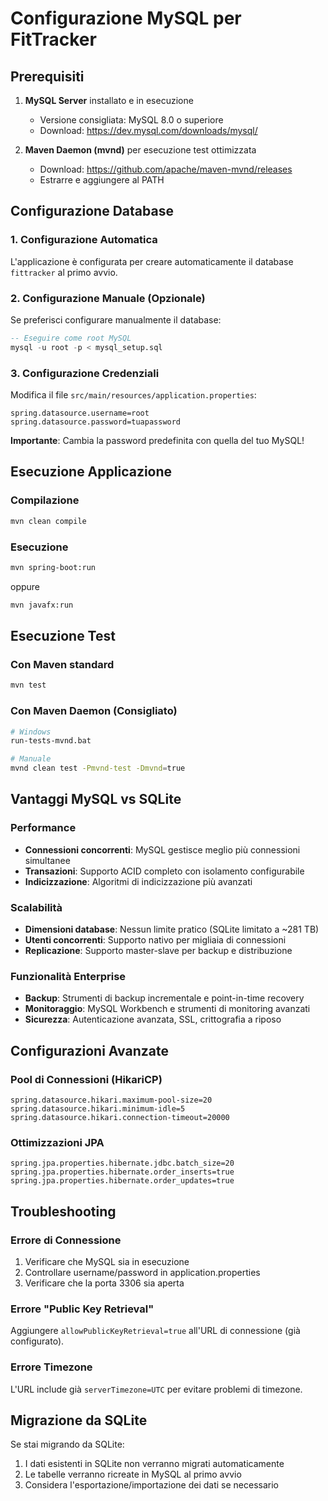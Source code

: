 # Configurazione MySQL per FitTracker

## Prerequisiti

1. **MySQL Server** installato e in esecuzione
   - Versione consigliata: MySQL 8.0 o superiore
   - Download: https://dev.mysql.com/downloads/mysql/

2. **Maven Daemon (mvnd)** per esecuzione test ottimizzata
   - Download: https://github.com/apache/maven-mvnd/releases
   - Estrarre e aggiungere al PATH

## Configurazione Database

### 1. Configurazione Automatica
L'applicazione è configurata per creare automaticamente il database `fittracker` al primo avvio.

### 2. Configurazione Manuale (Opzionale)
Se preferisci configurare manualmente il database:

```sql
-- Eseguire come root MySQL
mysql -u root -p < mysql_setup.sql
```

### 3. Configurazione Credenziali
Modifica il file `src/main/resources/application.properties`:

```properties
spring.datasource.username=root
spring.datasource.password=tuapassword
```

**Importante**: Cambia la password predefinita con quella del tuo MySQL!

## Esecuzione Applicazione

### Compilazione
```bash
mvn clean compile
```

### Esecuzione
```bash
mvn spring-boot:run
```

oppure

```bash
mvn javafx:run
```

## Esecuzione Test

### Con Maven standard
```bash
mvn test
```

### Con Maven Daemon (Consigliato)
```bash
# Windows
run-tests-mvnd.bat

# Manuale
mvnd clean test -Pmvnd-test -Dmvnd=true
```

## Vantaggi MySQL vs SQLite

### Performance
- **Connessioni concorrenti**: MySQL gestisce meglio più connessioni simultanee
- **Transazioni**: Supporto ACID completo con isolamento configurabile
- **Indicizzazione**: Algoritmi di indicizzazione più avanzati

### Scalabilità
- **Dimensioni database**: Nessun limite pratico (SQLite limitato a ~281 TB)
- **Utenti concorrenti**: Supporto nativo per migliaia di connessioni
- **Replicazione**: Supporto master-slave per backup e distribuzione

### Funzionalità Enterprise
- **Backup**: Strumenti di backup incrementale e point-in-time recovery
- **Monitoraggio**: MySQL Workbench e strumenti di monitoring avanzati
- **Sicurezza**: Autenticazione avanzata, SSL, crittografia a riposo

## Configurazioni Avanzate

### Pool di Connessioni (HikariCP)
```properties
spring.datasource.hikari.maximum-pool-size=20
spring.datasource.hikari.minimum-idle=5
spring.datasource.hikari.connection-timeout=20000
```

### Ottimizzazioni JPA
```properties
spring.jpa.properties.hibernate.jdbc.batch_size=20
spring.jpa.properties.hibernate.order_inserts=true
spring.jpa.properties.hibernate.order_updates=true
```

## Troubleshooting

### Errore di Connessione
1. Verificare che MySQL sia in esecuzione
2. Controllare username/password in application.properties
3. Verificare che la porta 3306 sia aperta

### Errore "Public Key Retrieval"
Aggiungere `allowPublicKeyRetrieval=true` all'URL di connessione (già configurato).

### Errore Timezone
L'URL include già `serverTimezone=UTC` per evitare problemi di timezone.

## Migrazione da SQLite

Se stai migrando da SQLite:
1. I dati esistenti in SQLite non verranno migrati automaticamente
2. Le tabelle verranno ricreate in MySQL al primo avvio
3. Considera l'esportazione/importazione dei dati se necessario